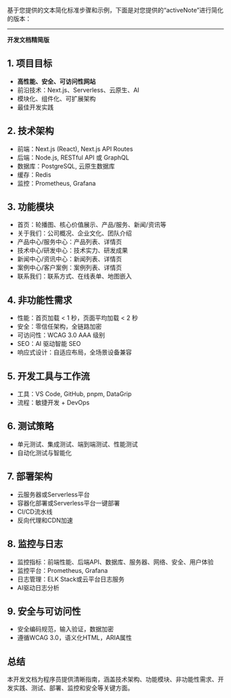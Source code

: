 
基于您提供的文本简化标准步骤和示例，下面是对您提供的“activeNote”进行简化的版本：

---

**开发文档精简版**

## 1. 项目目标

- **高性能、安全、可访问性网站**
- 前沿技术：Next.js、Serverless、云原生、AI
- 模块化、组件化、可扩展架构
- 最佳开发实践

## 2. 技术架构

- 前端：Next.js (React), Next.js API Routes
- 后端：Node.js, RESTful API 或 GraphQL
- 数据库：PostgreSQL, 云原生数据库
- 缓存：Redis
- 监控：Prometheus, Grafana

## 3. 功能模块

- 首页：轮播图、核心价值展示、产品/服务、新闻/资讯等
- 关于我们：公司概况、企业文化、团队介绍
- 产品中心/服务中心：产品列表、详情页
- 技术中心/研发中心：技术实力、研发成果
- 新闻中心/资讯中心：新闻列表、详情页
- 案例中心/客户案例：案例列表、详情页
- 联系我们：联系方式、在线表单、地图嵌入

## 4. 非功能性需求

- 性能：首页加载 < 1 秒，页面平均加载 < 2 秒
- 安全：零信任架构，全链路加密
- 可访问性：WCAG 3.0 AAA 级别
- SEO：AI 驱动智能 SEO
- 响应式设计：自适应布局，全场景设备兼容

## 5. 开发工具与工作流

- 工具：VS Code, GitHub, pnpm, DataGrip
- 流程：敏捷开发 + DevOps

## 6. 测试策略

- 单元测试、集成测试、端到端测试、性能测试
- 自动化测试与智能化

## 7. 部署架构

- 云服务器或Serverless平台
- 容器化部署或Serverless平台一键部署
- CI/CD流水线
- 反向代理和CDN加速

## 8. 监控与日志

- 监控指标：前端性能、后端API、数据库、服务器、网络、安全、用户体验
- 监控平台：Prometheus, Grafana
- 日志管理：ELK Stack或云平台日志服务
- AI驱动日志分析

## 9. 安全与可访问性

- 安全编码规范，输入验证，数据加密
- 遵循WCAG 3.0，语义化HTML，ARIA属性

## 总结

本开发文档为程序员提供清晰指南，涵盖技术架构、功能模块、非功能性需求、开发实践、测试、部署、监控和安全等关键方面。
